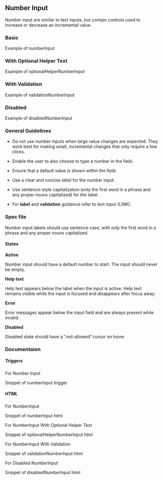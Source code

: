 
## Number Input

Number input are similar to text inputs, but contain controls used to increase or decrease an incremental value.

### Basic

Example of numberInput

### With Optional Helper Text

Example of optionalHelperNumberInput

### With Validation

Example of validationNumberInput

### Disabled

Example of disabledNumberInput



### General Guidelines

- Do not use number inputs when large value changes are expected. They work best for making small, incremental changes that only require a few clicks.

- Enable the user to also choose to type a number in the field.

- Ensure that a default value is shown within the field.

- Use a clear and concise label for the number input.

- Use sentence-style capitalization (only the first word in a phrase and any proper nouns capitalized) for the label.

- For **label** and **validation** guidance refer to text input (LINK).



### Spec file

Number input labels should use sentence case, with only the first word in a phrase and any proper nouns capitalized.

#### States

**Active**

Number input should have a default number to start. The input should never be empty.

**Help text**

Help text appears below the label when the input is active. Help text remains visible while the input is focused and disappears after focus away.

**Error**

Error messages appear below the input field and are always present while invalid.

**Disabled**

Disabled state should have a “.not-allowed” cursor on hover.



### Documentaion

##### Triggers

For Number Input

Snippet of numberInput trigger

##### HTML

For NumberInput

Snippet of numberInput html

For NumberInput With Optional Helper Text

Snippet of optionalHelperNumberInput html

For NumberInput With Validation

Snippet of validationNumberInput html

For Disabled NumberInput

Snippet of disabledNumberInput html
